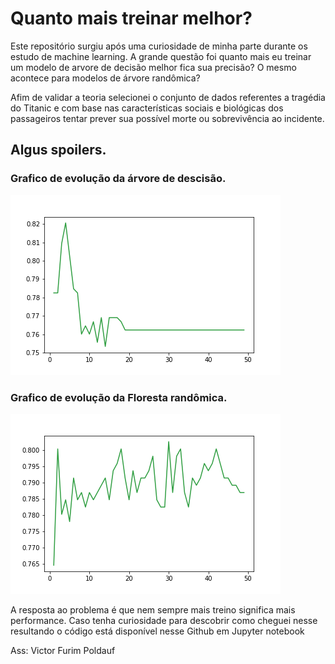 # Quanto mais treinar melhor?
<p> Este repositório surgiu após uma curiosidade de minha parte durante os estudo de machine learning. A grande questão foi quanto mais eu treinar um modelo de arvore de decisão melhor fica sua precisão? O mesmo acontece para modelos de árvore randômica? </p>
<p> Afim de validar a teoria selecionei o conjunto de dados referentes a tragédia do Titanic e com base nas características sociais e biológicas dos passageiros tentar prever sua possível morte ou sobrevivência ao incidente.</p>

## Algus spoilers.

### Grafico de evolução da árvore de descisão.

![](arvoreD.png)

### Grafico de evolução da Floresta randômica.

![](florestaR.png)

<p> A resposta ao problema é que nem sempre mais treino significa mais performance. Caso tenha curiosidade para descobrir como cheguei nesse resultando o código está disponível nesse Github em Jupyter notebook </p>
<p>Ass: Victor Furim Poldauf</p>

